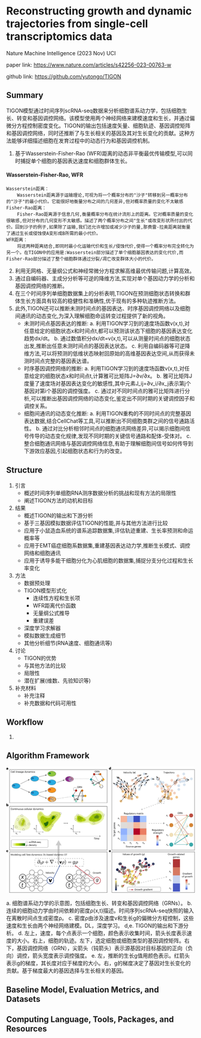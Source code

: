 # Reconstructing growth and dynamic trajectories from single-cell transcriptomics data

Nature Machine Intelligence (2023 Nov) UCI

paper link:
https://www.nature.com/articles/s42256-023-00763-w

github link:
https://github.com/yutongo/TIGON 


## Summary
TIGON模型通过时间序列scRNA-seq数据来分析细胞谱系动力学，包括细胞生长、转变和基因调控网络。该模型使用两个神经网络来建模速度和生长，并通过偏微分方程控制密度变化。TIGON的输出包括速度矢量、细胞轨迹、基因调控矩阵和基因调控网络，同时还推断了与生长相关的基因及其对生长变化的贡献。这种方法能够详细描述细胞在发育过程中的动态行为和基因调控机制。

1. 基于Wasserstein-Fisher-Rao (WFR)距离的动态非平衡最优传输模型,可以同时捕捉单个细胞的基因表达速度和细胞群体生长。
#### Wasserstein-Fisher-Rao, WFR
    Wasserstein距离：
        Wasserstein距离源于运输理论,可视为将一个概率分布的"沙子"转移到另一概率分布的"沙子"的最小代价。它能很好地衡量分布之间的几何差异,但对概率质量的变化不太敏感
    Fisher-Rao距离：
        Fisher-Rao距离源于信息几何,衡量概率分布在统计流形上的距离。它对概率质量的变化很敏感,但对分布的几何变形不太敏感。描述了两个概率分布之间"生长"或改变形状所付出的代价。回到沙子的例子,如果除了运输,我们还允许增加或减少沙子的量,那费雷-拉奥距离就衡量了通过生长或侵蚀使A变形成B所需的最小代价。
    WFR距离：
        将这两种距离结合,即同时最小化运输代价和生长/侵蚀代价,使得一个概率分布完全转化为另一个。在TIGON中的应用是:Wasserstein部分描述了单个细胞基因表达的变化代价,而Fisher-Rao部分描述了整个细胞群体通过分裂/凋亡改变群体大小的代价。

2. 利用无网格、无量纲公式和神经常微分方程求解高维最优传输问题,计算高效。
3. 通过自编码器、主成分分析等可逆的降维方法,实现对单个基因动力学的分析和基因调控网络的推断。
4. 在三个时间序列单细胞数据集上的分析表明,TIGON在预测细胞状态转换和群体生长方面具有较高的稳健性和准确性,优于现有的多种轨迹推断方法。
5. 此外,TIGON还可以推断未测时间点的基因表达、时序基因调控网络以及细胞间通讯的动态变化,为深入理解细胞命运转变过程提供了新的视角。
    - 未测时间点基因表达的推断:
        a. 利用TIGON学习到的速度场函数v(x,t),对任意给定的细胞状态x和时间点t,都可以预测该状态下细胞的基因表达变化趋势dx/dt。
        b. 通过数值积分dx/dt=v(x,t),可以从测量时间点的细胞状态出发,推断出任意未测时间点的基因表达状态。
        c. 利用自编码器等可逆降维方法,可以将预测的低维状态映射回原始的高维基因表达空间,从而获得未测时间点完整的基因表达谱。
    - 时序基因调控网络的推断:
        a. 利用TIGON学习到的速度场函数v(x,t),对任意给定的细胞状态x和时间点t,计算雅可比矩阵J=∂v/∂x。
        b. 雅可比矩阵J度量了速度场对基因表达变化的敏感性,其中元素J_ij=∂v_i/∂x_j表示第j个基因对第i个基因的调控强度。
        c. 通过对不同时间点的雅可比矩阵进行分析,可以推断出基因调控网络的动态变化,鉴定出不同时期的关键调控因子和调控关系。
    - 细胞间通讯的动态变化推断:
        a. 利用TIGON重构的不同时间点的完整基因表达数据,结合CellChat等工具,可以推断出不同细胞类群之间的信号通路活性。
        b. 通过对比分析相邻时间点的细胞通讯网络差异,可以揭示细胞间信号传导的动态变化规律,发现不同时期的关键信号通路和配体-受体对。
        c. 整合细胞通讯网络与基因调控网络信息,有助于理解细胞间信号如何传导到下游效应基因,引起细胞状态和行为的改变。

## Structure
1. 引言
    - 概述时间序列单细胞RNA测序数据分析的挑战和现有方法的局限性
    - 阐述TIGON方法的动机和目标
2. 结果
    - 概述TIGON的输出和下游分析
    - 基于三基因模拟数据评估TIGON的性能,并与其他方法进行比较
    - 应用于小鼠造血系统的谱系追踪数据集,评估轨迹重建、生长率预测和命运概率等
    - 应用于EMT癌症细胞系数据集,重建基因表达动力学,推断生长模式、调控网络和细胞通讯
    - 应用于诱导多能干细胞分化为心肌细胞的数据集,捕捉分支分化过程和生长率变化
3. 方法
    - 数据预处理
    - TIGON模型形式化
        - 连续性方程和生长项
        - WFR距离代价函数
        - 无量纲公式推导
        - 重建误差
    - 深度学习求解器
    - 模拟数据生成细节
    - 其他分析细节(RNA速度、细胞通讯等)
4. 讨论
    - TIGON的优势
    - 与其他方法的比较
    - 局限性
    - 潜在扩展(维数、先验知识等)
5. 补充材料
    - 补充注释
    - 补充数据和代码可用性
## Workflow
1. 
## Algorithm Framework
![alt text](../Figures/TIGON.png)

a. 细胞谱系动力学的示意图，包括细胞生长、转变和基因调控网络（GRNs）。
b. 连续的细胞动力学由时间依赖的密度ρ(x,t)描述。时间序列scRNA-seq快照的输入在离散时间点生成密度ρ。
c. 密度ρ由涉及速度v和生长g的偏微分方程控制，这些速度和生长由两个神经网络建模。DL，深度学习。
d,e. TIGON的输出和下游分析。
d. 左上，速度，每个点表示一个细胞，颜色表示收集时间，箭头长度表示速度的大小。右上，细胞的轨迹。左下，选定细胞或细胞类型的基因调控矩阵。右下，基因调控网络（GRN），尖箭头（钝箭头）表示源基因对目标基因的正向（负向）调控，箭头宽度表示调控强度。
e. 左，推断的生长g值用颜色表示。红箭头表示g的梯度，其长度对应于梯度的大小。右，g的梯度决定了基因对生长变化的贡献。基于梯度最大的基因选择与生长相关的基因。


## Baseline Model, Evaluation Metrics, and Datasets
## Computing Language, Tools, Packages, and Resources
